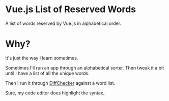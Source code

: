 # Vue.js List of Reserved Words
A list of words reserved by Vue.js in alphabetical order.

# Why?
It's just the way I learn sometimes.

Sometimes I'll run an app through an alphabetical sorter.
Then tweak it a bit until I have a list of all the unique words.

Then I run it through [DiffChecker](https://www.diffchecker.com) against a word list.

Sure, my code editor does highlight the syntax..
